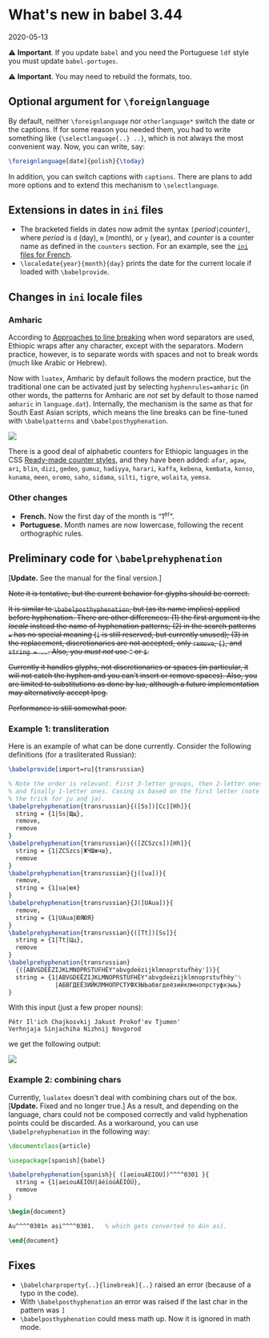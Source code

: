 # What's new in babel 3.44

2020-05-13

⚠ **Important**. If you update `babel` and you need the Portuguese `ldf` style you must update `babel-portuges`.

⚠ **Important**. You may need to rebuild the formats, too.

## Optional argument for `\foreignlanguage`

By default, neither `\foreignlanguage` nor `otherlanguage*` switch the date or the captions. If for some reason you needed them, you had to write something like `{\selectlanguage{..} ..}`, which is not always the most convenient way. Now, you can write, say:
```tex
\foreignlanguage[date]{polish}{\today}
```
In addition, you can switch captions with `captions`. There are plans to add more options and to extend this mechanism to `\selectlanguage`. 

## Extensions in dates in `ini` files

* The bracketed fields in dates now admit the syntax `[`_period_`|`_counter_`]`, where _period_ is `d` (day), `m` (month), or `y` (year), and _counter_ is a counter name as defined in the `counters` section. For an example, see the [`ini` files for French](https://github.com/latex3/babel/blob/ff1774e221f517ceeb2963778f9d46703c0994d5/locale/fr/babel-fr.ini#L77).
* `\localedate{year}{month}{day}` prints the date for the current locale if loaded with `\babelprovide`.

## Changes in `ini` locale files

### Amharic

According to [Approaches to line breaking](https://www.w3.org/International/articles/typography/linebreak)
when word separators are used, Ethiopic wraps after any character, except with the separators. Modern practice, however, is to separate words with spaces and not to break words (much like Arabic or Hebrew).

Now with `luatex`, Amharic by default follows the modern practice, but
the traditional one can be activated just by selecting
`hyphenrules=amharic` (in other words, the patterns for Amharic are
_not_ set by default to those named `amharic` in `language.dat`). Internally,
the mechanism is the same as that for South East Asian scripts, which
means the line breaks can be fine-tuned with `\babelpatterns` and
`\babelposthyphenation`.

![](../media/babel-wiki-ahmaric.jpg)

There is a good deal of alphabetic counters for Ethiopic languages in the CSS [Ready-made counter styles](https://www.w3.org/TR/predefined-counter-styles/), and they have been added: `afar`, `agaw`, `ari`, `blin`, `dizi`, `gedeo`, `gumuz`, `hadiyya`, `harari`, `kaffa`, `kebena`, `kembata`, `konso`, `kunama`, `meen`, `oromo`, `saho`, `sidama`, `silti`, `tigre`, `wolaita`, `yemsa`.

### Other changes

* **French.** Now the first day of the month is “1<sup>er</sup>”.
* **Portuguese.** Month names are now lowercase, following the recent orthographic rules.

## Preliminary code for `\babelprehyphenation`

[**Update.** See the manual for the final version.]

<del>Note it is tentative, but the current behavior for glyphs should be correct.</del>

<del>It is similar to `\babelposthyphenation`, but (as its name implies) applied before hyphenation. There are other differences: (1) the first argument is the *locale* instead the name of hyphenation patterns; (2) in the search patterns `=` has no special meaning (`|` is still reserved, but currently unused); (3) in the replacement, discretionaries are not accepted, only `remove`, `{}`, and `string = ..`. Also, you *must not* use `^` or `$`.</del>

<del>Currently it handles glyphs, not discretionaries or spaces (in particular, it will not catch the hyphen and you can't insert or remove spaces). Also, you are limited to substitutions as done by lua, although a future implementation may alternatively accept lpeg.</del>

<del>Performance is still somewhat poor.</del>

### Example 1: transliteration

Here is an example of what can be done currently. Consider the following
definitions (for a trasliterated Russian):
```tex
\babelprovide[import=ru]{transrussian}

% Note the order is relevant. First 3-letter groups, then 2-letter ones
% and finally 1-letter ones. Casing is based on the first letter (note
% the trick for ju and ja).
\babelprehyphenation{transrussian}{([Ss])[Cc][Hh]}{
  string = {1|Ss|Щщ},
  remove,
  remove
}
\babelprehyphenation{transrussian}{([ZCSzcs])[Hh]}{
  string = {1|ZCSzcs|ЖЧШжчш},
  remove
}
\babelprehyphenation{transrussian}{j([ua])}{
  remove,
  string = {1|ua|юя}
}
\babelprehyphenation{transrussian}{J([UAua])}{
  remove,
  string = {1|UAua|ЮЯЮЯ}
}
\babelprehyphenation{transrussian}{([Tt])[Ss]}{
  string = {1|Tt|Цц},
  remove
}
\babelprehyphenation{transrussian}
  {([ABVGDEËZIJKLMNOPRSTUFHÈY"abvgdeëzijklmnoprstufhèy'])}{
  string = {1|ABVGDEËZIJKLMNOPRSTUFHÈY"abvgdeëzijklmnoprstufhèy'%
             |АБВГДЕЁЗИЙКЛМНОПРСТУФХЭЫЬабвгдеёзийклмнопрстуфхэыь}
}
```
With this input (just a few proper nouns):
```
Pëtr Il'ich Chajkosvkij Jakust Prokof'ev Tjumen'
Verhnjaja Sinjachiha Nizhnij Novgorod
```
we get the following output:

![](../media/trans-russian.jpg)

### Example 2: combining chars

Currently, `lualatex` doesn't deal with combining chars out of the box.
[**Update.** Fixed and no longer true.] As a result, and depending on the language, chars could not
be composed correctly and valid hyphenation points could be discarded.
As a workaround, you can use `\babelprehyphenation` in the following
way:
```tex
\documentclass{article}

\usepackage[spanish]{babel}

\babelprehyphenation{spanish}{ ([aeiouAEIOU])^^^^0301 }{
  string = {1|aeiouAEIOU|áéíóúÁÉÍÓÚ},
  remove
}

\begin{document}

Au^^^^0301n asi^^^^0301.   % which gets converted to Aún así.

\end{document}
```

## Fixes

* `\babelcharproperty{..}{linebreak]{..}` raised an error (because of a typo in the code).
* With `\babelposthyphenation` an error was raised if the last char in the pattern was `]`
* `\babelposthyphenation` could mess math up. Now it is ignored in math mode.